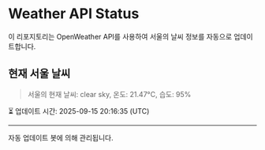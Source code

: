 
# Weather API Status

이 리포지토리는 OpenWeather API를 사용하여 서울의 날씨 정보를 자동으로 업데이트합니다.

## 현재 서울 날씨
> 서울의 현재 날씨: clear sky, 온도: 21.47°C, 습도: 95%

⏳ 업데이트 시간: 2025-09-15 20:16:35 (UTC)

---
자동 업데이트 봇에 의해 관리됩니다.

